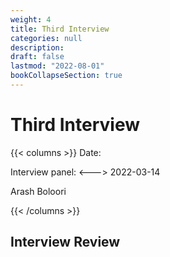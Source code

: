 ```yaml
---
weight: 4
title: Third Interview
categories: null
description: 
draft: false
lastmod: "2022-08-01"
bookCollapseSection: true
---
```


# Third Interview

{{< columns >}} <!-- begin columns block -->
Date:

Interview panel:
<---> <!-- magic separator, between columns -->
2022-03-14

Arash Boloori

{{< /columns >}}





## Interview Review





